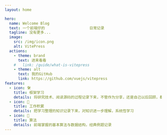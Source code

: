 ```yaml
---
layout: home

hero:
  name: Welcome Blog
  text: 一个前端仔的                    日常记录
  tagline: 没有更多...
  image:
    src: /img/icon.png
    alt: VitePress
  actions:
    - theme: brand
      text: 进来看看
    #   link: /guide/what-is-vitepress
    - theme: alt
      text: 我的GitHub
      link: https://github.com/vuejs/vitepress
features:
  - icon: 🛠️
    title: 框架学习
    details: 将研究技术、阅读源码的过程记录下来，不管作为分享，还是自己以后回顾，都是一种很不错的方式
  - icon: 📖
    title: 工作积累
    details: 把学习整理的知识记录下来，对知识进一步理解，系统性学习
  - icon: 🧮
    title: 算法
    details: 前端掌握的基本算法与数据结构，经典例题记录
---
```

